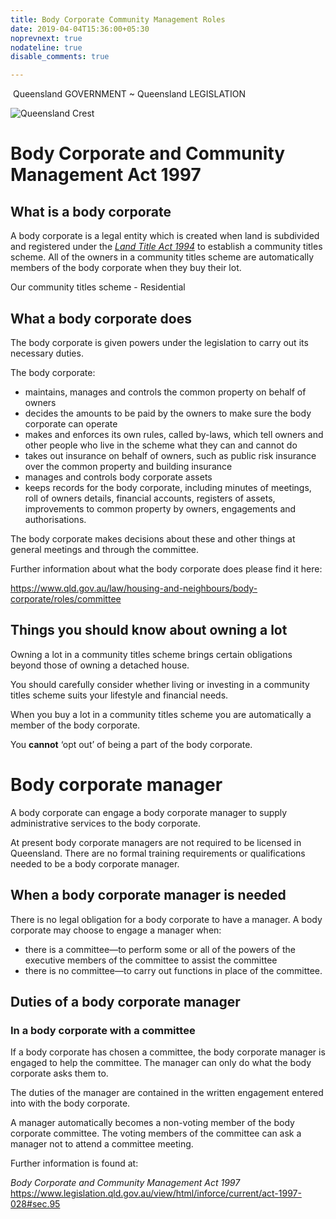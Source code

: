 ```yaml
---
title: Body Corporate Community Management Roles
date: 2019-04-04T15:36:00+05:30
noprevnext: true
nodateline: true
disable_comments: true

---
```


​	                             Queensland GOVERNMENT        ~        Queensland LEGISLATION 

![Queensland Crest](https://www.legislation.qld.gov.au/images/qld_coa_color.gif)

# 						Body Corporate and Community Management Act 1997



## What is a body corporate

A body corporate is a legal entity which is created when land is subdivided and registered under the [*Land Title Act 1994*](https://www.legislation.qld.gov.au/view/html/inforce/current/act-1994-011)  to establish a community titles scheme. All of the owners in a  community titles scheme are automatically members of the body corporate  when they buy their lot.

Our community titles scheme - Residential 

## What a body corporate does

The body corporate is given powers under the legislation to carry out its necessary duties.

The body corporate:

- maintains, manages and controls the common property on behalf of owners
- decides the amounts to be paid by the owners to make sure the body corporate can operate
- makes and enforces its own rules, called by-laws, which tell owners and other people who live in the scheme what they can and cannot do
- takes out insurance on behalf of owners, such as public risk insurance over the common property and building insurance
- manages and controls body corporate assets
- keeps records  for the body corporate, including minutes of meetings, roll of owners  details, financial accounts, registers of assets, improvements to common  property by owners, engagements and authorisations.

The body corporate makes decisions about these and other things at general meetings and through the committee.



Further information about what the body corporate does please find it here:

https://www.qld.gov.au/law/housing-and-neighbours/body-corporate/roles/committee



## Things you should know about owning a lot

Owning a lot in a community titles scheme brings certain obligations beyond those of owning a detached house.

You should carefully consider whether living or investing in a community titles scheme suits your lifestyle and financial needs.

When you buy a lot in a community titles scheme you are automatically a member of the body corporate.

You **cannot** ‘opt out’ of being a part of the body corporate.

# Body corporate manager

A body corporate can engage a body corporate manager to supply administrative services to the body corporate.

At  present body corporate managers are not required to be licensed in  Queensland. There are no formal training requirements or qualifications  needed to be a body corporate manager.

## When a body corporate manager is needed

There is no legal obligation for a body corporate to have a manager. A body corporate may choose to engage a manager when:

- there is a committee—to perform some or all of the powers of the executive members of the committee to assist the committee
- there is no committee—to carry out functions in place of the committee.

## Duties of a body corporate manager

### In a body corporate with a committee

If  a body corporate has chosen a committee, the body corporate manager is  engaged to help the committee. The manager can only do what the body  corporate asks them to.

The duties of the manager are contained in the written engagement entered into with the body corporate.

A  manager automatically becomes a non-voting member of the body corporate  committee. The voting members of the committee can ask a manager not to  attend a committee meeting.

Further information is found at: 

*Body Corporate and Community Management Act 1997* https://www.legislation.qld.gov.au/view/html/inforce/current/act-1997-028#sec.95

